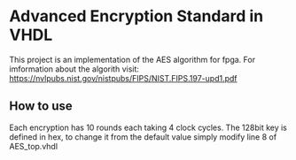 # Advanced Encryption Standard in VHDL
This project is an implementation of the AES algorithm for fpga. For imformation about the algorith visit: https://nvlpubs.nist.gov/nistpubs/FIPS/NIST.FIPS.197-upd1.pdf

## How to use
Each encryption has 10 rounds each taking 4 clock cycles.
The 128bit key is defined in hex, to change it from the default value simply modify line 8 of AES_top.vhdl
